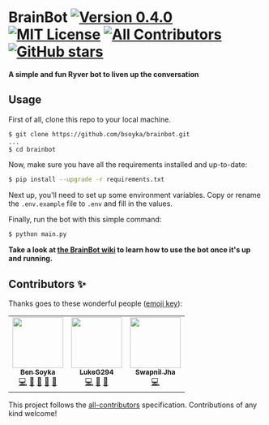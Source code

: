 <!-- ALL-CONTRIBUTORS-BADGE:START - Do not remove or modify this section -->
# BrainBot [![Version 0.4.0](https://img.shields.io/badge/version-0.4.0-orange)][release] [![MIT License](https://img.shields.io/badge/license-MIT-green)][license] [![All Contributors](https://img.shields.io/badge/all_contributors-3-orange.svg)](#contributors-) [![GitHub stars](https://img.shields.io/github/stars/bsoyka/brainbot?style=social)][stars]
<!-- ALL-CONTRIBUTORS-BADGE:END -->

**A simple and fun Ryver bot to liven up the conversation**

## Usage
First of all, clone this repo to your local machine.

```sh
$ git clone https://github.com/bsoyka/brainbot.git
...
$ cd brainbot
```

Now, make sure you have all the requirements installed and up-to-date:

```sh
$ pip install --upgrade -r requirements.txt
```

Next up, you'll need to set up some environment variables. Copy or rename the `.env.example` file to `.env` and fill in the values.

Finally, run the bot with this simple command:

```sh
$ python main.py
```

**Take a look at [the BrainBot wiki][wiki] to learn how to use the bot once it's up and running.**

[license]: https://github.com/bsoyka/brainbot/blob/master/LICENSE
[release]: https://github.com/bsoyka/brainbot/releases/tag/v0.4.0
[stars]: https://github.com/bsoyka/brainbot/stargazers
[wiki]: https://github.com/bsoyka/brainbot/wiki

## Contributors ✨

Thanks goes to these wonderful people ([emoji key](https://allcontributors.org/docs/en/emoji-key)):

<!-- ALL-CONTRIBUTORS-LIST:START - Do not remove or modify this section -->
<!-- prettier-ignore-start -->
<!-- markdownlint-disable -->
<table>
  <tr>
    <td align="center"><a href="http://bsoyka.me"><img src="https://avatars0.githubusercontent.com/u/37779854?v=4" width="100px;" alt=""/><br /><sub><b>Ben Soyka</b></sub></a><br /><a href="https://github.com/bsoyka/brainbot/commits?author=bsoyka" title="Code">💻</a> <a href="#ideas-bsoyka" title="Ideas, Planning, & Feedback">🤔</a> <a href="https://github.com/bsoyka/brainbot/commits?author=bsoyka" title="Documentation">📖</a> <a href="#maintenance-bsoyka" title="Maintenance">🚧</a> <a href="https://github.com/bsoyka/brainbot/pulls?q=is%3Apr+reviewed-by%3Absoyka" title="Reviewed Pull Requests">👀</a></td>
    <td align="center"><a href="https://github.com/LukeG294"><img src="https://avatars3.githubusercontent.com/u/62516707?v=4" width="100px;" alt=""/><br /><sub><b>LukeG294</b></sub></a><br /><a href="https://github.com/bsoyka/brainbot/commits?author=LukeG294" title="Code">💻</a> <a href="#ideas-LukeG294" title="Ideas, Planning, & Feedback">🤔</a> <a href="https://github.com/bsoyka/brainbot/pulls?q=is%3Apr+reviewed-by%3ALukeG294" title="Reviewed Pull Requests">👀</a></td>
    <td align="center"><a href="https://www.linkedin.com/in/swapniljha001"><img src="https://avatars0.githubusercontent.com/u/11735419?v=4" width="100px;" alt=""/><br /><sub><b>Swapnil Jha</b></sub></a><br /><a href="https://github.com/bsoyka/brainbot/commits?author=swapniljha001" title="Code">💻</a></td>
  </tr>
</table>

<!-- markdownlint-enable -->
<!-- prettier-ignore-end -->
<!-- ALL-CONTRIBUTORS-LIST:END -->

This project follows the [all-contributors](https://github.com/all-contributors/all-contributors) specification. Contributions of any kind welcome!
